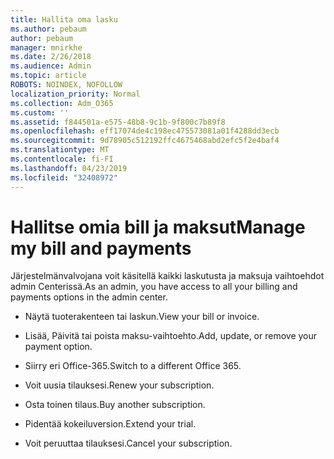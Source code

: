 ```yaml
---
title: Hallita oma lasku
ms.author: pebaum
author: pebaum
manager: mnirkhe
ms.date: 2/26/2018
ms.audience: Admin
ms.topic: article
ROBOTS: NOINDEX, NOFOLLOW
localization_priority: Normal
ms.collection: Adm_O365
ms.custom: ''
ms.assetid: f844501a-e575-48b8-9c1b-9f800c7b89f8
ms.openlocfilehash: eff17074de4c198ec475573081a01f4288dd3ecb
ms.sourcegitcommit: 9d78905c512192ffc4675468abd2efc5f2e4baf4
ms.translationtype: MT
ms.contentlocale: fi-FI
ms.lasthandoff: 04/23/2019
ms.locfileid: "32408972"
---
```

# <a name="manage-my-bill-and-payments"></a><span data-ttu-id="1d8b6-102">Hallitse omia bill ja maksut</span><span class="sxs-lookup"><span data-stu-id="1d8b6-102">Manage my bill and payments</span></span>

<span data-ttu-id="1d8b6-103">Järjestelmänvalvojana voit käsitellä kaikki laskutusta ja maksuja vaihtoehdot admin Centerissä.</span><span class="sxs-lookup"><span data-stu-id="1d8b6-103">As an admin, you have access to all your billing and payments options in the admin center.</span></span>
  
- <span data-ttu-id="1d8b6-104">Näytä tuoterakenteen tai laskun.</span><span class="sxs-lookup"><span data-stu-id="1d8b6-104">View your bill or invoice.</span></span>
    
- <span data-ttu-id="1d8b6-105">Lisää, Päivitä tai poista maksu-vaihtoehto.</span><span class="sxs-lookup"><span data-stu-id="1d8b6-105">Add, update, or remove your payment option.</span></span>
    
- <span data-ttu-id="1d8b6-106">Siirry eri Office-365.</span><span class="sxs-lookup"><span data-stu-id="1d8b6-106">Switch to a different Office 365.</span></span>
    
- <span data-ttu-id="1d8b6-107">Voit uusia tilauksesi.</span><span class="sxs-lookup"><span data-stu-id="1d8b6-107">Renew your subscription.</span></span>
    
- <span data-ttu-id="1d8b6-108">Osta toinen tilaus.</span><span class="sxs-lookup"><span data-stu-id="1d8b6-108">Buy another subscription.</span></span>
    
- <span data-ttu-id="1d8b6-109">Pidentää kokeiluversion.</span><span class="sxs-lookup"><span data-stu-id="1d8b6-109">Extend your trial.</span></span>
    
- <span data-ttu-id="1d8b6-110">Voit peruuttaa tilauksesi.</span><span class="sxs-lookup"><span data-stu-id="1d8b6-110">Cancel your subscription.</span></span>
    

